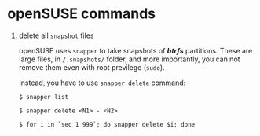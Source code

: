 openSUSE commands
===================

1. delete all `snapshot` files

    openSUSE uses `snapper` to take snapshots of ***btrfs*** partitions. These
    are large files, in `/.snapshots/` folder, and more importantly, you can not
    remove them even with root previlege (`sudo`).

    Instead, you have to use `snapper delete` command:

    ```shell
    $ snapper list

    $ snapper delete <N1> - <N2>
    ```

    ```shell
    $ for i in `seq 1 999`; do snapper delete $i; done
    ```

